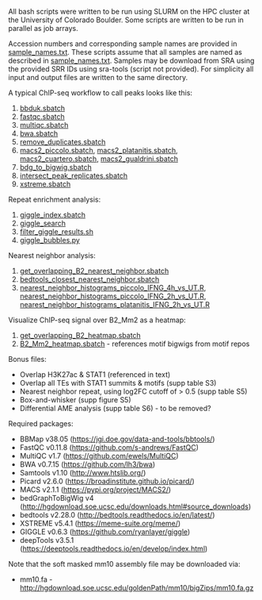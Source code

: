 All bash scripts were written to be run using SLURM on the HPC cluster at the University of Colorado Boulder. Some scripts are written to be run in parallel as job arrays.

Accession numbers and corresponding sample names are provided in [sample_names.txt](https://github.com/coke6162/B2_SINE_enhancers/blob/main/ChIPseq_BMDM/sample_names.txt). These scripts assume that all samples are named as described in [sample_names.txt](https://github.com/coke6162/B2_SINE_enhancers/blob/main/ChIPseq_BMDM/sample_names.txt). Samples may be download from SRA using the provided SRR IDs using sra-tools (script not provided). For simplicity all input and output files are written to the same directory.

A typical ChIP-seq workflow to call peaks looks like this:
1. [bbduk.sbatch](https://github.com/coke6162/B2_SINE_enhancers/blob/main/ChIPseq_BMDM/bbduk.sbatch)
2. [fastqc.sbatch](https://github.com/coke6162/B2_SINE_enhancers/blob/main/ChIPseq_BMDM/fastqc.sbatch)
3. [multiqc.sbatch](https://github.com/coke6162/B2_SINE_enhancers/blob/main/ChIPseq_BMDM/multiqc.sbatch)
4. [bwa.sbatch](https://github.com/coke6162/B2_SINE_enhancers/blob/main/ChIPseq_BMDM/bwa.sbatch)
5. [remove_duplicates.sbatch](https://github.com/coke6162/B2_SINE_enhancers/blob/main/ChIPseq_BMDM/remove_duplicates.sbatch)
6. [macs2_piccolo.sbatch](https://github.com/coke6162/B2_SINE_enhancers/blob/main/ChIPseq_BMDM/macs2_piccolo.sbatch), [macs2_platanitis.sbatch](https://github.com/coke6162/B2_SINE_enhancers/blob/main/ChIPseq_BMDM/macs2_platanitis.sbatch), [macs2_cuartero.sbatch](https://github.com/coke6162/B2_SINE_enhancers/blob/main/ChIPseq_BMDM/macs2_cuartero.sbatch), [macs2_gualdrini.sbatch](https://github.com/coke6162/B2_SINE_enhancers/blob/main/ChIPseq_BMDM/macs2_gualdrini.sbatch)
7. [bdg_to_bigwig.sbatch]()
8. [intersect_peak_replicates.sbatch](https://github.com/coke6162/B2_SINE_enhancers/blob/main/ChIPseq_BMDM/intersect_peak_replicates.sbatch)
9. [xstreme.sbatch](https://github.com/coke6162/B2_SINE_enhancers/blob/main/ChIPseq_BMDM/xstreme.sbatch)

Repeat enrichment analysis:
1. [giggle_index.sbatch](https://github.com/coke6162/B2_SINE_enhancers/blob/main/ChIPseq_BMDM/giggle_index.sbatch)
2. [giggle_search](https://github.com/coke6162/B2_SINE_enhancers/blob/main/ChIPseq_BMDM/giggle_search.sbatch)
3. [filter_giggle_results.sh](https://github.com/coke6162/B2_SINE_enhancers/blob/main/ChIPseq_BMDM/filter_giggle_results.sh)
4. [giggle_bubbles.py](https://github.com/coke6162/B2_SINE_enhancers/blob/main/ChIPseq_BMDM/giggle_bubbles.py)

Nearest neighbor analysis:
1. [get_overlapping_B2_nearest_neighbor.sbatch](https://github.com/coke6162/B2_SINE_enhancers/blob/main/ChIPseq_BMDM/get_overlapping_B2_nearest_neighbor.sbatch)
2. [bedtools_closest_nearest_neighbor.sbatch](https://github.com/coke6162/B2_SINE_enhancers/blob/main/ChIPseq_BMDM/bedtools_closest_nearest_neighbor.sbatch)
3. [nearest_neighbor_histograms_piccolo_IFNG_4h_vs_UT.R](https://github.com/coke6162/B2_SINE_enhancers/blob/main/ChIPseq_BMDM/nearest_neighbor_histograms_piccolo_IFNG_4h_vs_UT.R), [nearest_neighbor_histograms_piccolo_IFNG_2h_vs_UT.R](https://github.com/coke6162/B2_SINE_enhancers/blob/main/ChIPseq_BMDM/nearest_neighbor_histograms_piccolo_IFNG_2h_vs_UT.R), [nearest_neighbor_histograms_platanitis_IFNG_2h_vs_UT.R](https://github.com/coke6162/B2_SINE_enhancers/blob/main/ChIPseq_BMDM/nearest_neighbor_histograms_platanitis_IFNG_2h_vs_UT.R)

Visualize ChIP-seq signal over B2_Mm2 as a heatmap:
1. [get_overlapping_B2_heatmap.sbatch]()
2. [B2_Mm2_heatmap.sbatch]() - references motif bigwigs from motif repos

Bonus files:
* Overlap H3K27ac & STAT1 (referenced in text)
* Overlap all TEs with STAT1 summits & motifs (supp table S3)
* Nearest neighbor repeat, using log2FC cutoff of > 0.5 (supp table S5)
* Box-and-whisker (supp figure S5)
* Differential AME analysis (supp table S6) - to be removed?

Required packages:
* BBMap v38.05 (https://jgi.doe.gov/data-and-tools/bbtools/)
* FastQC v0.11.8 (https://github.com/s-andrews/FastQC)
* MultiQC v1.7 (https://github.com/ewels/MultiQC)
* BWA v0.7.15 (https://github.com/lh3/bwa)
* Samtools v1.10 (http://www.htslib.org/)
* Picard v2.6.0 (https://broadinstitute.github.io/picard/)
* MACS v2.1.1 (https://pypi.org/project/MACS2/)
* bedGraphToBigWig v4 (http://hgdownload.soe.ucsc.edu/downloads.html#source_downloads)
* bedtools v2.28.0 (http://bedtools.readthedocs.io/en/latest/)
* XSTREME v5.4.1 (https://meme-suite.org/meme/)
* GIGGLE v0.6.3 (https://github.com/ryanlayer/giggle)
* deepTools v3.5.1 (https://deeptools.readthedocs.io/en/develop/index.html)

Note that the soft masked mm10 assembly file may be downloaded via:
* mm10.fa - http://hgdownload.soe.ucsc.edu/goldenPath/mm10/bigZips/mm10.fa.gz